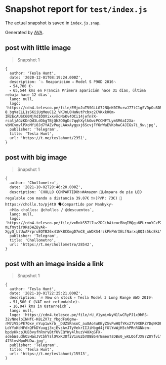 # Snapshot report for `test/index.js`

The actual snapshot is saved in `index.js.snap`.

Generated by [AVA](https://avajs.dev).

## post with little image

> Snapshot 1

    {
      author: 'Tesla Hunt',
      date: '2020-12-01T08:19:24.000Z',
      description: `💥 Reaparición ⬩ Model S P90D 2016␊
      ⬩ 54,700 €␊
      ⬩ 65,544 kms en Francia Primera aparición hace 31 días, última rebaja hace 12 días`,
      lang: null,
      logo: 'https://cdn4.telesco.pe/file/EMjoJuT5SGLLG72NQeK0IMurwJ77tC1gSVDpOu3DMPyh__6_Ju7msvBKx9Mw4cJB8Xl8OxrDVDWhvul5mmjMKpf7XeX1s98I8e6wh_8l4UwNFSdpq83LTQG25jqAFCu-8_bgVaELL1sSKiiUgMeuC12_VKJnL0HuNutPcbxc2CVKxk00m-IN2EcAUSC60NjVdIOOVixkvmcNoKv4OCi14jefn7X-rcaljAGzKDnQd3LdObgTBjQhZO0gDc7qqhXylkGwzPCCMFTLymSM6aI2Xa-vbMCvmvlPXoMfi0Jd7YAZvPugLAAxAygyxj6ScvjFfOnWaEVKohwC4JIGs7i_9w.jpg',
      publisher: 'Telegram',
      title: 'Tesla Hunt',
      url: 'https://t.me/teslahunt/2351',
    }

## post with big image

> Snapshot 1

    {
      author: 'Chollometro',
      date: '2021-10-02T20:46:20.000Z',
      description: `CHOLLO COMPARTIDO❗️🔥#Amazon 🔹Lámpara de pie LED regulable con mando a distancia 39.07€ ❗️🔥(PVP: 73€) 🛒https://chollo.to/pj4t0 🗣Compartido por Mankyky␊
      🔥Más chollos: @chollos / @descuentos`,
      lang: null,
      logo: 'https://cdn4.telesco.pe/file/vxBnkS57l7uz2DCihAieucBbqIMQgu6PUrnoYCzPZJBXGnd3esoGPCsOum6YAH3zzscQuUfZ6QW0sTJsiND1bokir51pYvVHQmfW8uyqltJC_V5UYmZhbJJbdN4HLa6ioz1vIgdj0fPlIradlC5_LcKgz8A2FmqxwJdiuKH9wGM1vAmLOnUZi9xdZFsXp4KBw7zzAP234MomPpsQ2tgxKbhg-mLfmytiY9Ra5WZByAk-XgyQ_L7UwAFrpruEQTB26x41WkBCOmgD7mC8_uWDXS4rzkPkFWrIELfNarxqBQIs5kc8kLYSZp8BRVqrNQZx4OtBNbqC39e4R4DSvr4DPA.jpg',
      publisher: 'Telegram',
      title: 'Chollometro',
      url: 'https://t.me/chollometro/28542',
    }

## post with an image inside a link

> Snapshot 1

    {
      author: 'Tesla Hunt',
      date: '2021-10-01T22:25:21.000Z',
      description: `🔥 New on stock ⬩ Tesla Model 3 Long Range AWD 2019␊
      ⬩ 51,500 € (VAT not refundable)␊
      ⬩ 16,047 kms in Österreich`,
      lang: null,
      logo: 'https://cdn4.telesco.pe/file/rU_V1ymivNyN1lwCRyPJ1x9hRS-32vNneloINHfC-K8LZV7z_YbgdFs0gmw-rM7zV5pPE7Qxv_nYup1wkrb__DUZ5RnsoC_auUAo4uKByZSvPwHQfYKx27V9XERZYDqNKDF3u3xG-LdYYxKdHFdkQFkDYuugj3xjEvsAvJTyVekrIIJiHbgd4jfGlYwWjH5chPRnRGNNen-bpdyHkcpJUB3vyfhRnryBtfUVEQYWy4lhuzV4UXgGFX-sdebWsudhO5HasJVCbhYslOVxK3OfiV1xG2bVO8B64rBmeoTsDBo0_wKLOofJX87ZUYfvifD_EboW7B73-473lmvMpoMUDw.jpg',
      publisher: 'Telegram',
      title: 'Tesla Hunt',
      url: 'https://t.me/teslahunt/15513',
    }
